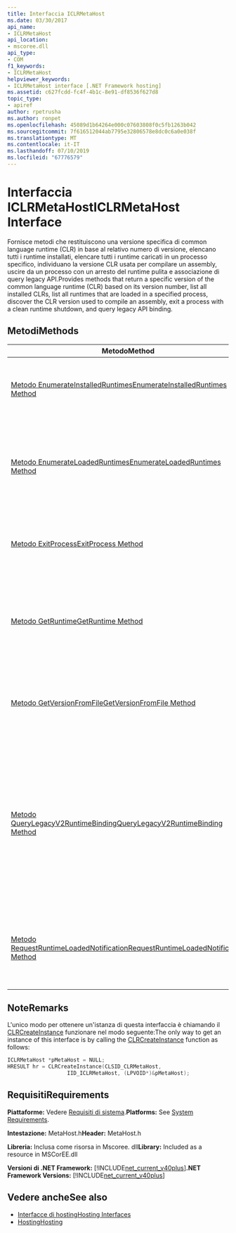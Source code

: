 ```yaml
---
title: Interfaccia ICLRMetaHost
ms.date: 03/30/2017
api_name:
- ICLRMetaHost
api_location:
- mscoree.dll
api_type:
- COM
f1_keywords:
- ICLRMetaHost
helpviewer_keywords:
- ICLRMetaHost interface [.NET Framework hosting]
ms.assetid: c627fcdd-fc4f-4b1c-8e91-df8536f627d8
topic_type:
- apiref
author: rpetrusha
ms.author: ronpet
ms.openlocfilehash: 45089d1b64264e000c07603808f0c5fb1263b042
ms.sourcegitcommit: 7f616512044ab7795e32806578e8dc0c6a0e038f
ms.translationtype: MT
ms.contentlocale: it-IT
ms.lasthandoff: 07/10/2019
ms.locfileid: "67776579"
---
```

# <a name="iclrmetahost-interface"></a><span data-ttu-id="ea13f-102">Interfaccia ICLRMetaHost</span><span class="sxs-lookup"><span data-stu-id="ea13f-102">ICLRMetaHost Interface</span></span>
<span data-ttu-id="ea13f-103">Fornisce metodi che restituiscono una versione specifica di common language runtime (CLR) in base al relativo numero di versione, elencano tutti i runtime installati, elencare tutti i runtime caricati in un processo specifico, individuano la versione CLR usata per compilare un assembly, uscire da un processo con un arresto del runtime pulita e associazione di query legacy API.</span><span class="sxs-lookup"><span data-stu-id="ea13f-103">Provides methods that return a specific version of the common language runtime (CLR) based on its version number, list all installed CLRs, list all runtimes that are loaded in a specified process, discover the CLR version used to compile an assembly, exit a process with a clean runtime shutdown, and query legacy API binding.</span></span>  
  
## <a name="methods"></a><span data-ttu-id="ea13f-104">Metodi</span><span class="sxs-lookup"><span data-stu-id="ea13f-104">Methods</span></span>  
  
|<span data-ttu-id="ea13f-105">Metodo</span><span class="sxs-lookup"><span data-stu-id="ea13f-105">Method</span></span>|<span data-ttu-id="ea13f-106">Descrizione</span><span class="sxs-lookup"><span data-stu-id="ea13f-106">Description</span></span>|  
|------------|-----------------|  
|[<span data-ttu-id="ea13f-107">Metodo EnumerateInstalledRuntimes</span><span class="sxs-lookup"><span data-stu-id="ea13f-107">EnumerateInstalledRuntimes Method</span></span>](../../../../docs/framework/unmanaged-api/hosting/iclrmetahost-enumerateinstalledruntimes-method.md)|<span data-ttu-id="ea13f-108">Restituisce un'enumerazione che contiene un valore valido [ICLRRuntimeInfo](../../../../docs/framework/unmanaged-api/hosting/iclrruntimeinfo-interface.md) puntatore a interfaccia per ogni versione CLR installata in un computer.</span><span class="sxs-lookup"><span data-stu-id="ea13f-108">Returns an enumeration that contains a valid [ICLRRuntimeInfo](../../../../docs/framework/unmanaged-api/hosting/iclrruntimeinfo-interface.md) interface pointer for each CLR version that is installed on a computer.</span></span>|  
|[<span data-ttu-id="ea13f-109">Metodo EnumerateLoadedRuntimes</span><span class="sxs-lookup"><span data-stu-id="ea13f-109">EnumerateLoadedRuntimes Method</span></span>](../../../../docs/framework/unmanaged-api/hosting/iclrmetahost-enumerateloadedruntimes-method.md)|<span data-ttu-id="ea13f-110">Restituisce un'enumerazione che contiene un valore valido [ICLRRuntimeInfo](../../../../docs/framework/unmanaged-api/hosting/iclrruntimeinfo-interface.md) puntatore a interfaccia per ogni CLR che viene caricato in un determinato processo.</span><span class="sxs-lookup"><span data-stu-id="ea13f-110">Returns an enumeration that contains a valid [ICLRRuntimeInfo](../../../../docs/framework/unmanaged-api/hosting/iclrruntimeinfo-interface.md) interface pointer for each CLR that is loaded in a given process.</span></span> <span data-ttu-id="ea13f-111">Questo metodo sostituisce [GetVersionFromProcess](../../../../docs/framework/unmanaged-api/hosting/getversionfromprocess-function.md).</span><span class="sxs-lookup"><span data-stu-id="ea13f-111">This method supersedes [GetVersionFromProcess](../../../../docs/framework/unmanaged-api/hosting/getversionfromprocess-function.md).</span></span>|  
|[<span data-ttu-id="ea13f-112">Metodo ExitProcess</span><span class="sxs-lookup"><span data-stu-id="ea13f-112">ExitProcess Method</span></span>](../../../../docs/framework/unmanaged-api/hosting/iclrmetahost-exitprocess-method.md)|<span data-ttu-id="ea13f-113">Tenta di arresto normale runtime caricati tutti e quindi termina il processo.</span><span class="sxs-lookup"><span data-stu-id="ea13f-113">Attempts to shut down all loaded runtimes gracefully and then terminates the process.</span></span> <span data-ttu-id="ea13f-114">Sostituisce il [CorExitProcess](../../../../docs/framework/unmanaged-api/hosting/corexitprocess-function.md) (funzione).</span><span class="sxs-lookup"><span data-stu-id="ea13f-114">Supersedes the [CorExitProcess](../../../../docs/framework/unmanaged-api/hosting/corexitprocess-function.md) function.</span></span>|  
|[<span data-ttu-id="ea13f-115">Metodo GetRuntime</span><span class="sxs-lookup"><span data-stu-id="ea13f-115">GetRuntime Method</span></span>](../../../../docs/framework/unmanaged-api/hosting/iclrmetahost-getruntime-method.md)|<span data-ttu-id="ea13f-116">Ottiene il [ICLRRuntimeInfo](../../../../docs/framework/unmanaged-api/hosting/iclrruntimeinfo-interface.md) interfaccia che corrisponde a una particolare versione CLR.</span><span class="sxs-lookup"><span data-stu-id="ea13f-116">Gets the [ICLRRuntimeInfo](../../../../docs/framework/unmanaged-api/hosting/iclrruntimeinfo-interface.md) interface that corresponds to a particular CLR version.</span></span> <span data-ttu-id="ea13f-117">Questo metodo sostituisce le [CorBindToRuntimeEx](../../../../docs/framework/unmanaged-api/hosting/corbindtoruntimeex-function.md) funzione usato con la [STARTUP_LOADER_SAFEMODE](../../../../docs/framework/unmanaged-api/hosting/startup-flags-enumeration.md) flag.</span><span class="sxs-lookup"><span data-stu-id="ea13f-117">This method supersedes the [CorBindToRuntimeEx](../../../../docs/framework/unmanaged-api/hosting/corbindtoruntimeex-function.md) function used with the [STARTUP_LOADER_SAFEMODE](../../../../docs/framework/unmanaged-api/hosting/startup-flags-enumeration.md) flag.</span></span>|  
|[<span data-ttu-id="ea13f-118">Metodo GetVersionFromFile</span><span class="sxs-lookup"><span data-stu-id="ea13f-118">GetVersionFromFile Method</span></span>](../../../../docs/framework/unmanaged-api/hosting/iclrmetahost-getversionfromfile-method.md)|<span data-ttu-id="ea13f-119">Ottiene la versione dell'assembly originale .NET Framework la compilazione (archiviata nei metadati), data il percorso di file.</span><span class="sxs-lookup"><span data-stu-id="ea13f-119">Gets the assembly's original .NET Framework compilation version (stored in the metadata), given its file path.</span></span> <span data-ttu-id="ea13f-120">Questo metodo sostituisce [GetFileVersion](../../../../docs/framework/unmanaged-api/hosting/getfileversion-function.md).</span><span class="sxs-lookup"><span data-stu-id="ea13f-120">This method supersedes [GetFileVersion](../../../../docs/framework/unmanaged-api/hosting/getfileversion-function.md).</span></span>|  
|[<span data-ttu-id="ea13f-121">Metodo QueryLegacyV2RuntimeBinding</span><span class="sxs-lookup"><span data-stu-id="ea13f-121">QueryLegacyV2RuntimeBinding Method</span></span>](../../../../docs/framework/unmanaged-api/hosting/iclrmetahost-querylegacyv2runtimebinding-method.md)|<span data-ttu-id="ea13f-122">Restituisce un'interfaccia che rappresenta un runtime a cui sono stati associati i criteri dell'attivazione legacy, ad esempio usando il `useLegacyV2RuntimeActivationPolicy` attributo la [ \<avvio > elemento](../../../../docs/framework/configure-apps/file-schema/startup/startup-element.md) voce file di configurazione mediante l'utilizzo diretto dell'API di attivazione legacy o chiamando il [ICLRRuntimeInfo::BindAsLegacyV2Runtime](../../../../docs/framework/unmanaged-api/hosting/iclrruntimeinfo-bindaslegacyv2runtime-method.md) (metodo).</span><span class="sxs-lookup"><span data-stu-id="ea13f-122">Returns an interface that represents a runtime to which legacy activation policy has been bound, for example by using the `useLegacyV2RuntimeActivationPolicy` attribute on the [\<startup> Element](../../../../docs/framework/configure-apps/file-schema/startup/startup-element.md) configuration file entry, by direct use of the legacy activation APIs, or by calling the [ICLRRuntimeInfo::BindAsLegacyV2Runtime](../../../../docs/framework/unmanaged-api/hosting/iclrruntimeinfo-bindaslegacyv2runtime-method.md) method.</span></span>|  
|[<span data-ttu-id="ea13f-123">Metodo RequestRuntimeLoadedNotification</span><span class="sxs-lookup"><span data-stu-id="ea13f-123">RequestRuntimeLoadedNotification Method</span></span>](../../../../docs/framework/unmanaged-api/hosting/iclrmetahost-requestruntimeloadednotification-method.md)|<span data-ttu-id="ea13f-124">Garantisce un callback per il puntatore di funzione specificata quando viene caricata inizialmente una versione di CLR, ma non ancora iniziata.</span><span class="sxs-lookup"><span data-stu-id="ea13f-124">Guarantees a callback to the specified function pointer when a CLR version is first loaded, but not yet started.</span></span> <span data-ttu-id="ea13f-125">Questo metodo sostituisce [LockClrVersion](../../../../docs/framework/unmanaged-api/hosting/lockclrversion-function.md)</span><span class="sxs-lookup"><span data-stu-id="ea13f-125">This method supersedes [LockClrVersion](../../../../docs/framework/unmanaged-api/hosting/lockclrversion-function.md)</span></span>|  
  
## <a name="remarks"></a><span data-ttu-id="ea13f-126">Note</span><span class="sxs-lookup"><span data-stu-id="ea13f-126">Remarks</span></span>  
 <span data-ttu-id="ea13f-127">L'unico modo per ottenere un'istanza di questa interfaccia è chiamando il [CLRCreateInstance](../../../../docs/framework/unmanaged-api/hosting/clrcreateinstance-function.md) funzionare nel modo seguente:</span><span class="sxs-lookup"><span data-stu-id="ea13f-127">The only way to get an instance of this interface is by calling the [CLRCreateInstance](../../../../docs/framework/unmanaged-api/hosting/clrcreateinstance-function.md) function as follows:</span></span>  
  
```cpp  
ICLRMetaHost *pMetaHost = NULL;  
HRESULT hr = CLRCreateInstance(CLSID_CLRMetaHost,  
                   IID_ICLRMetaHost, (LPVOID*)&pMetaHost);  
```  
  
## <a name="requirements"></a><span data-ttu-id="ea13f-128">Requisiti</span><span class="sxs-lookup"><span data-stu-id="ea13f-128">Requirements</span></span>  
 <span data-ttu-id="ea13f-129">**Piattaforme:** Vedere [Requisiti di sistema](../../../../docs/framework/get-started/system-requirements.md).</span><span class="sxs-lookup"><span data-stu-id="ea13f-129">**Platforms:** See [System Requirements](../../../../docs/framework/get-started/system-requirements.md).</span></span>  
  
 <span data-ttu-id="ea13f-130">**Intestazione:** MetaHost.h</span><span class="sxs-lookup"><span data-stu-id="ea13f-130">**Header:** MetaHost.h</span></span>  
  
 <span data-ttu-id="ea13f-131">**Libreria:** Inclusa come risorsa in Mscoree. dll</span><span class="sxs-lookup"><span data-stu-id="ea13f-131">**Library:** Included as a resource in MSCorEE.dll</span></span>  
  
 <span data-ttu-id="ea13f-132">**Versioni di .NET Framework:** [!INCLUDE[net_current_v40plus](../../../../includes/net-current-v40plus-md.md)]</span><span class="sxs-lookup"><span data-stu-id="ea13f-132">**.NET Framework Versions:** [!INCLUDE[net_current_v40plus](../../../../includes/net-current-v40plus-md.md)]</span></span>  
  
## <a name="see-also"></a><span data-ttu-id="ea13f-133">Vedere anche</span><span class="sxs-lookup"><span data-stu-id="ea13f-133">See also</span></span>

- [<span data-ttu-id="ea13f-134">Interfacce di hosting</span><span class="sxs-lookup"><span data-stu-id="ea13f-134">Hosting Interfaces</span></span>](../../../../docs/framework/unmanaged-api/hosting/hosting-interfaces.md)
- [<span data-ttu-id="ea13f-135">Hosting</span><span class="sxs-lookup"><span data-stu-id="ea13f-135">Hosting</span></span>](../../../../docs/framework/unmanaged-api/hosting/index.md)
